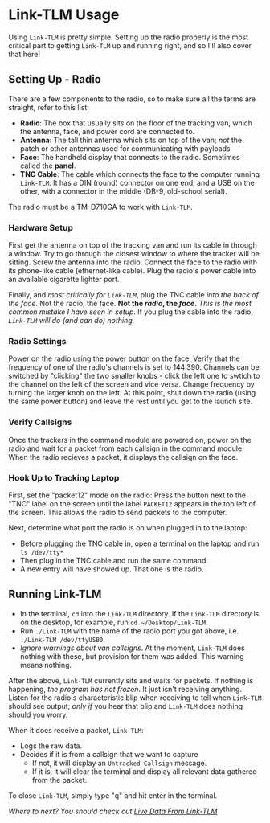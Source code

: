 # Link-TLM Usage #

Using `Link-TLM` is pretty simple. Setting up the radio properly is the most critical part to getting 
`Link-TLM` up and running right, and so I'll also cover that here!

## Setting Up - Radio ##

There are a few components to the radio, so to make sure all the terms are straight, refer to this list:

- **Radio**: The box that usually sits on the floor of the tracking van, which the antenna, face, and power cord are connected to.
- **Antenna**: The tall thin antenna which sits on top of the van; _not_ the patch or other antennas used for communicating with payloads
- **Face**: The handheld display that connects to the radio. Sometimes called the **panel**.
- **TNC Cable**: The cable which connects the face to the computer running `Link-TLM`. It has a DIN (round) connector on one end, and a USB on the other, with a connector in the middle (DB-9, old-school serial).

The radio must be a TM-D710GA to work with `Link-TLM`.

### Hardware Setup ###

First get the antenna on top of the tracking van and run its cable in through a window. Try to go through
the closest window to where the tracker will be sitting. Screw the antenna into the radio. Connect the 
face to the radio with its phone-like cable (ethernet-like cable). Plug the radio's power cable into an
available cigarette lighter port. 

Finally, and _most critically for `Link-TLM`_, plug the TNC cable _into the back of the face_. Not the
radio, the face. **Not the _radio_, the _face_.** _This is the most common mistake I have seen in setup_.
If you plug the cable into the radio, _`Link-TLM` will do (and can do) nothing._

### Radio Settings ###

Power on the radio using the power button on the face. Verify that the frequency of one of the radio's 
channels is set to 144.390. Channels can be switched by "clicking" the two smaller knobs - click the left
one to swtich to the channel on the left of the screen and vice versa. Change frequency by turning the 
larger knob on the left. At this point, shut down the radio (using the same power button) and leave the 
rest until you get to the launch site.

### Verify Callsigns ###

Once the trackers in the command module are powered on, power on the radio and wait for a packet from each
callsign in the command module. When the radio recieves a packet, it displays the callsign on the face.

### Hook Up to Tracking Laptop ###

First, set the "packet12" mode on the radio: Press the button next to the "TNC" label on the screen until
the label `PACKET12` appears in the top left of the screen. This allows the radio to send packets to the
computer.

Next, determine what port the radio is on when plugged in to the laptop:
- Before plugging the TNC cable in, open a terminal on the laptop and run `ls /dev/tty*`
- Then plug in the TNC cable and run the same command.
- A new entry will have showed up. That one is the radio.

## Running Link-TLM ##

- In the terminal, `cd` into the `Link-TLM` directory. If the `Link-TLM` directory is on the desktop, for 
example, run `cd ~/Desktop/Link-TLM`.
- Run `./Link-TLM` with the name of the radio port you got above, i.e. `./Link-TLM /dev/ttyUSB0`.
- _Ignore warnings about van callsigns_. At the moment, `Link-TLM` does nothing with these, but provision 
for them was added. This warning means nothing.

After the above, `Link-TLM` currently sits and waits for packets. If nothing is happening, _the program has
not frozen_. It just isn't receiving anything. Listen for the radio's characteristic blip when receiving
to tell when `Link-TLM` should see output; _only if_ you hear that blip and `Link-TLM` does nothing should
you worry.

When it does receive a packet, `Link-TLM`:

- Logs the raw data.
- Decides if it is from a callsign that we want to capture
    - If not, it will display an `Untracked Callsign` message.
    - If it is, it will clear the terminal and display all relevant data gathered from the packet.

To close `Link-TLM`, simply type "q" and hit enter in the terminal.

_Where to next? You should check out [Live Data From Link-TLM](./LiveData.md)_
